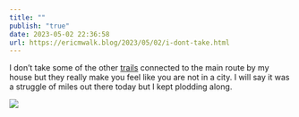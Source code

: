 ```yaml
---
title: ""
publish: "true"
date: 2023-05-02 22:36:58
url: https://ericmwalk.blog/2023/05/02/i-dont-take.html
---
```

I don’t take some of the other [trails](http://www.strava.com/activities/8999558358) connected to the main route by my house but they really make you feel like you are not in a city. I will say it was a struggle of miles out there today but I kept plodding along.

![](https://ericmwalk.blog/uploads/2023/289d17d970.jpg)